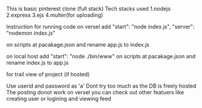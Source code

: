 This is basic pinterest clone (full stack)
Tech stacks used
1.nodejs
2.express
3.ejs
4.multer(for uploading)

Instruction for running code
on versel
add   "start": "node index.js",
    "server": "nodemon index.js"

on scripts at pacakage.json and rename app.js to index.js

on local host 
add  "start": "node ./bin/www"
on scripts at pacakage.json and rename index.js to app.js


for trail view of project (if hosted)

Use userid and password as 'a' Dont try too much as the DB is freely hosted
The posting donot work on versel you can check out other featuers like creating user or logining and viewing feed
